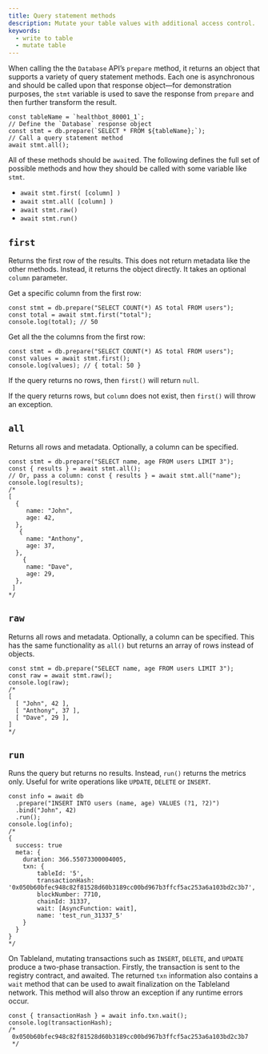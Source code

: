 ```yaml
---
title: Query statement methods
description: Mutate your table values with additional access control.
keywords:
  - write to table
  - mutate table
---
```


When calling the the `Database` API’s `prepare` method, it returns an object that supports a variety of query statement methods. Each one is asynchronous and should be called upon that response object—for demonstration purposes, the `stmt` variable is used to save the response from `prepare` and then further transform the result.

```tsx
const tableName = `healthbot_80001_1`;
// Define the `Database` response object
const stmt = db.prepare(`SELECT * FROM ${tableName};`);
// Call a query statement method
await stmt.all();
```

All of these methods should be `await`ed. The following defines the full set of possible methods and how they should be called with some variable like `stmt`.

- `await stmt.first( [column] )`
- `await stmt.all( [column] )`
- `await stmt.raw()`
- `await stmt.run()`

## `first`

Returns the first row of the results. This does not return metadata like the other methods. Instead, it returns the object directly. It takes an optional `column` parameter.

Get a specific column from the first row:

```tsx
const stmt = db.prepare("SELECT COUNT(*) AS total FROM users");
const total = await stmt.first("total");
console.log(total); // 50
```

Get all the the columns from the first row:

```tsx
const stmt = db.prepare("SELECT COUNT(*) AS total FROM users");
const values = await stmt.first();
console.log(values); // { total: 50 }
```

If the query returns no rows, then `first()` will return `null`.

If the query returns rows, but `column` does not exist, then `first()` will throw an exception.

## `all`

Returns all rows and metadata. Optionally, a column can be specified.

```tsx
const stmt = db.prepare("SELECT name, age FROM users LIMIT 3");
const { results } = await stmt.all();
// Or, pass a column: const { results } = await stmt.all("name");
console.log(results);
/*
[
  {
     name: "John",
     age: 42,
  },
   {
     name: "Anthony",
     age: 37,
  },
    {
     name: "Dave",
     age: 29,
  },
 ]
*/
```

## `raw`

Returns all rows and metadata. Optionally, a column can be specified. This has the same functionality as `all()` but returns an array of rows instead of objects.

```tsx
const stmt = db.prepare("SELECT name, age FROM users LIMIT 3");
const raw = await stmt.raw();
console.log(raw);
/*
[
  [ "John", 42 ],
  [ "Anthony", 37 ],
  [ "Dave", 29 ],
]
*/
```

## `run`

Runs the query but returns no results. Instead, `run()` returns the metrics only. Useful for write operations like `UPDATE`, `DELETE` or `INSERT`.

```tsx
const info = await db
  .prepare("INSERT INTO users (name, age) VALUES (?1, ?2)")
  .bind("John", 42)
  .run();
console.log(info);
/*
{
  success: true
  meta: {
    duration: 366.55073300004005,
    txn: {
        tableId: '5',
        transactionHash: '0x050b60bfec948c82f81528d60b3189cc00bd967b3ffcf5ac253a6a103bd2c3b7',
        blockNumber: 7710,
        chainId: 31337,
        wait: [AsyncFunction: wait],
        name: 'test_run_31337_5'
    }
  }
}
*/
```

On Tableland, mutating transactions such as `INSERT`, `DELETE`, and `UPDATE` produce a two-phase transaction. Firstly, the transaction is sent to the registry contract, and awaited. The returned `txn` information also contains a `wait` method that can be used to await finalization on the Tableland network. This method will also throw an exception if any runtime errors occur.

```tsx
const { transactionHash } = await info.txn.wait();
console.log(transactionHash);
/*
 0x050b60bfec948c82f81528d60b3189cc00bd967b3ffcf5ac253a6a103bd2c3b7
 */
```
